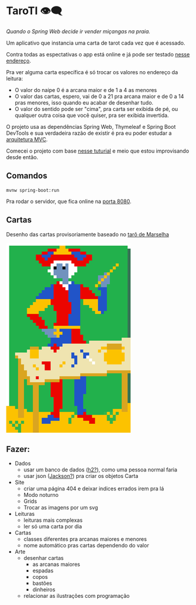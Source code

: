 # TaroTI 👁‍🗨

*Quando o Spring Web decide ir vender miçangas na praia.*

Um aplicativo que instancia uma carta de tarot cada vez que é acessado.

Contra todas as espectativas o app está online e já pode ser testado [nesse endereço](https://taroti.herokuapp.com).

Pra ver alguma carta específica é só trocar os valores no endereço da leitura:
- O valor do naipe 0 é a arcana maior e de 1 a 4 as menores 
- O valor das cartas, espero, vai de 0 a 21 pra arcana maior e de 0 a 14 pras menores, isso quando eu acabar de desenhar tudo.
- O valor do sentido pode ser "cima", pra carta ser exibida de pé, ou qualquer outra coisa que você quiser, pra ser exibida invertida.

O projeto usa as dependências Spring Web, Thymeleaf e Spring Boot DevTools e sua verdadeira razão de existir é pra eu poder estudar a [arquitetura MVC](https://pt.wikipedia.org/wiki/MVC).

Comecei o projeto com base [nesse tuturial](https://spring.io/guides/gs/serving-web-content) e meio que estou improvisando desde então.

## Comandos

```shell
mvnw spring-boot:run
```

Pra rodar o servidor, que fica online na [porta 8080](http://localhost:8080).

## Cartas

Desenho das cartas provisoriamente baseado no [tarô de Marselha](https://pt.wikipedia.org/wiki/Tar%C3%B4_de_Marselha)

![mago](/src/main/resources/static/img/maior/01.png)

## Fazer:
- Dados
    - usar um banco de dados ([h2?](https://www.baeldung.com/spring-boot-h2-database)), como uma pessoa normal faria
    - usar json ([Jackson?](https://www.baeldung.com/jackson-object-mapper-tutorial)) pra criar os objetos Carta
- Site
    - criar uma página 404 e deixar indices errados irem pra lá
    - Modo noturno
    - Grids
    - Trocar as imagens por um svg
- Leituras
    - leituras mais complexas
    - ler só uma carta por dia
- Cartas
    - classes diferentes pra arcanas maiores e menores
    - nome automático pras cartas dependendo do valor
- Arte
    - desenhar cartas
        - as arcanas maiores
        - espadas
        - copos
        - bastões
        - dinheiros
    - relacionar as ilustrações com programação
